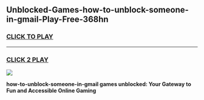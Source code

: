 
## Unblocked-Games-how-to-unblock-someone-in-gmail-Play-Free-368hn
<h3>
<a href="https://premium76.site?title=how-to-unblock-someone-in-gmail&ref=21A">CLICK TO PLAY</a></h3>
<hr>

<h3>
<a href="https://premium76.site?title=how-to-unblock-someone-in-gmail&ref=21A">CLICK 2 PLAY</a>
  
</h3>

<a href="https://premium76.site?title=how-to-unblock-someone-in-gmail&ref=21A"><img src="https://clearcache.store/games.png"></a>


**how-to-unblock-someone-in-gmail games unblocked: Your Gateway to Fun and Accessible Online Gaming**
